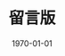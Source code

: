 ---
title: 留言版
date: 1970-01-01
avatar: mp
prompt: 如果点击提交后没有反应，请复制后尝试刷新并重新提交。
information: nick
required: 
---